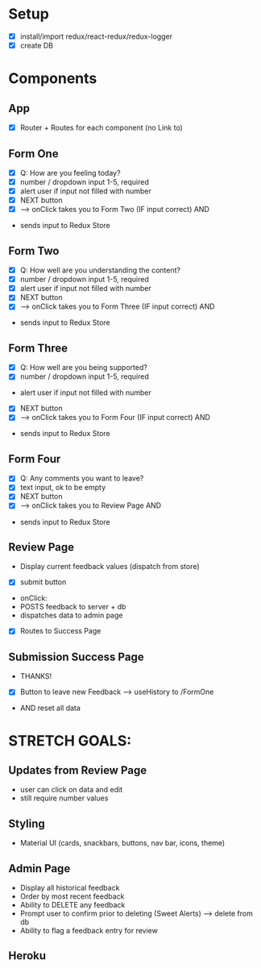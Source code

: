 # Setup
-[x] install/import redux/react-redux/redux-logger
-[x] create DB

# Components

## App
-[x] Router + Routes for each component (no Link to)

## Form One
-[x] Q: How are you feeling today?
-[x] number / dropdown input 1-5, required
-[x] alert user if input not filled with number
-[x] NEXT button
-[x] --> onClick takes you to Form Two (IF input correct) AND
- sends input to Redux Store

## Form Two
-[x] Q: How well are you understanding the content?
-[x] number / dropdown input 1-5, required
-[x] alert user if input not filled with number
-[x] NEXT button
-[x] --> onClick takes you to Form Three (IF input correct) AND
- sends input to Redux Store

## Form Three
-[x] Q: How well are you being supported?
-[x] number / dropdown input 1-5, required
- alert user if input not filled with number
-[x] NEXT button
-[x] --> onClick takes you to Form Four (IF input correct) AND
- sends input to Redux Store

## Form Four
-[x] Q: Any comments you want to leave?
-[x] text input, ok to be empty
-[x] NEXT button
-[x] --> onClick takes you to Review Page AND
- sends input to Redux Store

## Review Page
- Display current feedback values (dispatch from store)
-[x] submit button
- onClick:
- POSTS feedback to server + db
- dispatches data to admin page
-[x] Routes to Success Page

## Submission Success Page
- THANKS!
-[x] Button to leave new Feedback --> useHistory to /FormOne 
- AND reset all data


# STRETCH GOALS:

## Updates from Review Page
- user can click on data and edit
- still require number values

## Styling
- Material UI (cards, snackbars, buttons, nav bar, icons, theme)

## Admin Page
- Display all historical feedback
- Order by most recent feedback
- Ability to DELETE any feedback
- Prompt user to confirm prior to deleting (Sweet Alerts) --> delete from db
- Ability to flag a feedback entry for review

## Heroku